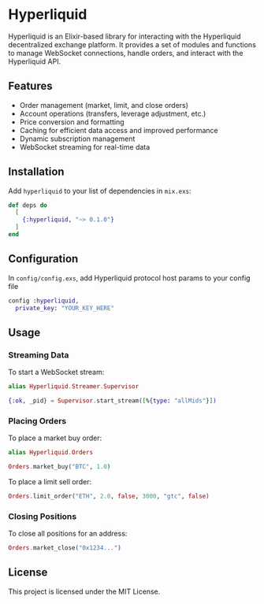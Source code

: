# Hyperliquid

Hyperliquid is an Elixir-based library for interacting with the Hyperliquid decentralized exchange platform. It provides a set of modules and functions to manage WebSocket connections, handle orders, and interact with the Hyperliquid API.

## Features

- Order management (market, limit, and close orders)
- Account operations (transfers, leverage adjustment, etc.)
- Price conversion and formatting
- Caching for efficient data access and improved performance
- Dynamic subscription management
- WebSocket streaming for real-time data

## Installation

Add `hyperliquid` to your list of dependencies in `mix.exs`:

```elixir
def deps do
  [
    {:hyperliquid, "~> 0.1.0"}
  ]
end
```

## Configuration

In `config/config.exs`, add Hyperliquid protocol host params to your config file

```elixir
config :hyperliquid,
  private_key: "YOUR_KEY_HERE"
```

## Usage

### Streaming Data
To start a WebSocket stream:

```elixir
alias Hyperliquid.Streamer.Supervisor

{:ok, _pid} = Supervisor.start_stream([%{type: "allMids"}])
```
### Placing Orders
To place a market buy order:

```elixir
alias Hyperliquid.Orders

Orders.market_buy("BTC", 1.0)
```

To place a limit sell order:

```elixir
Orders.limit_order("ETH", 2.0, false, 3000, "gtc", false)
```

### Closing Positions
To close all positions for an address:
```elixir
Orders.market_close("0x1234...")
```

## License
This project is licensed under the MIT License.

